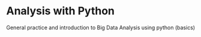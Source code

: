 # Analysis with Python
General practice and introduction to Big Data Analysis using python (basics)
